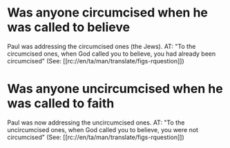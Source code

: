 # Was anyone circumcised when he was called to believe

Paul was addressing the circumcised ones (the Jews). AT: "To the circumcised ones, when God called you to believe, you had already been circumcised" (See: [[rc://en/ta/man/translate/figs-rquestion]])

# Was anyone uncircumcised when he was called to faith

Paul was now addressing the uncircumcised ones. AT: "To the uncircumcised ones, when God called you to believe, you were not circumcised" (See: [[rc://en/ta/man/translate/figs-rquestion]])

